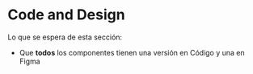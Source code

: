 # Code and Design

Lo que se espera de esta sección:
- Que **todos** los componentes tienen una versión en Código y una en Figma
